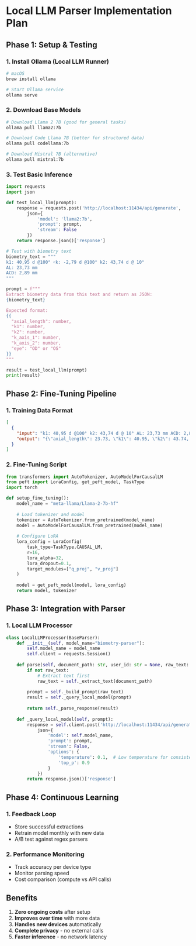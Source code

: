 # Local LLM Parser Implementation Plan

## Phase 1: Setup & Testing

### 1. Install Ollama (Local LLM Runner)
```bash
# macOS
brew install ollama

# Start Ollama service
ollama serve
```

### 2. Download Base Models
```bash
# Download Llama 2 7B (good for general tasks)
ollama pull llama2:7b

# Download Code Llama 7B (better for structured data)
ollama pull codellama:7b

# Download Mistral 7B (alternative)
ollama pull mistral:7b
```

### 3. Test Basic Inference
```python
import requests
import json

def test_local_llm(prompt):
    response = requests.post('http://localhost:11434/api/generate',
        json={
            'model': 'llama2:7b',
            'prompt': prompt,
            'stream': False
        })
    return response.json()['response']

# Test with biometry text
biometry_text = """
k1: 40,95 d @100° ˂k: -2,79 d @100° k2: 43,74 d @ 10°
AL: 23,73 mm
ACD: 2,89 mm
"""

prompt = f"""
Extract biometry data from this text and return as JSON:
{biometry_text}

Expected format:
{{
  "axial_length": number,
  "k1": number,
  "k2": number,
  "k_axis_1": number,
  "k_axis_2": number,
  "eye": "OD" or "OS"
}}
"""

result = test_local_llm(prompt)
print(result)
```

## Phase 2: Fine-Tuning Pipeline

### 1. Training Data Format
```json
[
  {
    "input": "k1: 40,95 d @100° k2: 43,74 d @ 10° AL: 23,73 mm ACD: 2,89 mm",
    "output": "{\"axial_length\": 23.73, \"k1\": 40.95, \"k2\": 43.74, \"k_axis_1\": 100, \"k_axis_2\": 10, \"eye\": \"OD\"}"
  }
]
```

### 2. Fine-Tuning Script
```python
from transformers import AutoTokenizer, AutoModelForCausalLM
from peft import LoraConfig, get_peft_model, TaskType
import torch

def setup_fine_tuning():
    model_name = "meta-llama/Llama-2-7b-hf"
    
    # Load tokenizer and model
    tokenizer = AutoTokenizer.from_pretrained(model_name)
    model = AutoModelForCausalLM.from_pretrained(model_name)
    
    # Configure LoRA
    lora_config = LoraConfig(
        task_type=TaskType.CAUSAL_LM,
        r=16,
        lora_alpha=32,
        lora_dropout=0.1,
        target_modules=["q_proj", "v_proj"]
    )
    
    model = get_peft_model(model, lora_config)
    return model, tokenizer
```

## Phase 3: Integration with Parser

### 1. Local LLM Processor
```python
class LocalLLMProcessor(BaseParser):
    def __init__(self, model_name="biometry-parser"):
        self.model_name = model_name
        self.client = requests.Session()
    
    def parse(self, document_path: str, user_id: str = None, raw_text: str = None):
        if not raw_text:
            # Extract text first
            raw_text = self._extract_text(document_path)
        
        prompt = self._build_prompt(raw_text)
        result = self._query_local_model(prompt)
        
        return self._parse_response(result)
    
    def _query_local_model(self, prompt):
        response = self.client.post('http://localhost:11434/api/generate',
            json={
                'model': self.model_name,
                'prompt': prompt,
                'stream': False,
                'options': {
                    'temperature': 0.1,  # Low temperature for consistent output
                    'top_p': 0.9
                }
            })
        return response.json()['response']
```

## Phase 4: Continuous Learning

### 1. Feedback Loop
- Store successful extractions
- Retrain model monthly with new data
- A/B test against regex parsers

### 2. Performance Monitoring
- Track accuracy per device type
- Monitor parsing speed
- Cost comparison (compute vs API calls)

## Benefits

1. **Zero ongoing costs** after setup
2. **Improves over time** with more data
3. **Handles new devices** automatically
4. **Complete privacy** - no external calls
5. **Faster inference** - no network latency
